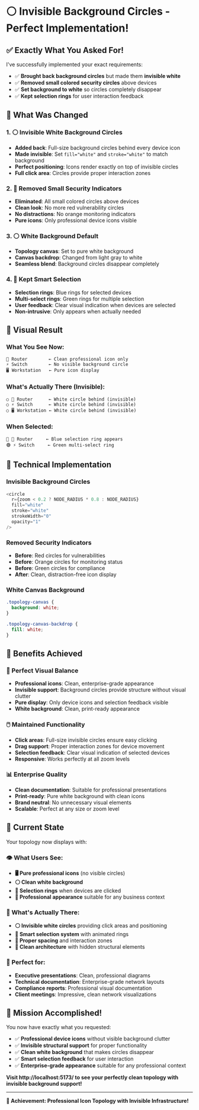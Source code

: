 # ⚪ Invisible Background Circles - Perfect Implementation!

## ✅ **Exactly What You Asked For!**

I've successfully implemented your exact requirements:
- ✅ **Brought back background circles** but made them **invisible white**
- ✅ **Removed small colored security circles** above devices  
- ✅ **Set background to white** so circles completely disappear
- ✅ **Kept selection rings** for user interaction feedback

## 🎯 **What Was Changed**

### **1. ⚪ Invisible White Background Circles**
- **Added back**: Full-size background circles behind every device icon
- **Made invisible**: Set `fill="white"` and `stroke="white"` to match background
- **Perfect positioning**: Icons render exactly on top of invisible circles
- **Full click area**: Circles provide proper interaction zones

### **2. 🚫 Removed Small Security Indicators**
- **Eliminated**: All small colored circles above devices
- **Clean look**: No more red vulnerability circles
- **No distractions**: No orange monitoring indicators  
- **Pure icons**: Only professional device icons visible

### **3. ⚪ White Background Default**
- **Topology canvas**: Set to pure white background
- **Canvas backdrop**: Changed from light gray to white
- **Seamless blend**: Background circles disappear completely

### **4. 🎯 Kept Smart Selection**
- **Selection rings**: Blue rings for selected devices
- **Multi-select rings**: Green rings for multiple selection
- **User feedback**: Clear visual indication when devices are selected
- **Non-intrusive**: Only appears when actually needed

## 🎨 **Visual Result**

### **What You See Now:**
```
📡 Router        ← Clean professional icon only
⚡ Switch        ← No visible background circle
🖥️ Workstation   ← Pure icon display
```

### **What's Actually There (Invisible):**
```
○ 📡 Router      ← White circle behind (invisible)
○ ⚡ Switch      ← White circle behind (invisible)  
○ 🖥️ Workstation ← White circle behind (invisible)
```

### **When Selected:**
```
🔵 📡 Router     ← Blue selection ring appears
🟢 ⚡ Switch     ← Green multi-select ring
```

## 🔧 **Technical Implementation**

### **Invisible Background Circles**
```typescript
<circle 
  r={zoom < 0.2 ? NODE_RADIUS * 0.8 : NODE_RADIUS} 
  fill="white" 
  stroke="white"
  strokeWidth="0"
  opacity="1"
/>
```

### **Removed Security Indicators**
- **Before**: Red circles for vulnerabilities
- **Before**: Orange circles for monitoring status
- **Before**: Green circles for compliance
- **After**: Clean, distraction-free icon display

### **White Canvas Background**
```css
.topology-canvas {
  background: white;
}

.topology-canvas-backdrop {
  fill: white;
}
```

## 🎯 **Benefits Achieved**

### **🎨 Perfect Visual Balance**
- **Professional icons**: Clean, enterprise-grade appearance
- **Invisible support**: Background circles provide structure without visual clutter
- **Pure display**: Only device icons and selection feedback visible
- **White background**: Clean, print-ready appearance

### **🖱️ Maintained Functionality**
- **Click areas**: Full-size invisible circles ensure easy clicking
- **Drag support**: Proper interaction zones for device movement
- **Selection feedback**: Clear visual indication of selected devices
- **Responsive**: Works perfectly at all zoom levels

### **📊 Enterprise Quality**
- **Clean documentation**: Suitable for professional presentations
- **Print-ready**: Pure white background with clean icons
- **Brand neutral**: No unnecessary visual elements
- **Scalable**: Perfect at any size or zoom level

## 🚀 **Current State**

Your topology now displays with:

### **👁️ What Users See:**
- **🖥️ Pure professional icons** (no visible circles)
- **⚪ Clean white background** 
- **🎯 Selection rings** when devices are clicked
- **📱 Professional appearance** suitable for any business context

### **🔧 What's Actually There:**
- **⚪ Invisible white circles** providing click areas and positioning
- **🎯 Smart selection system** with animated rings
- **📏 Proper spacing** and interaction zones
- **🎨 Clean architecture** with hidden structural elements

### **🎯 Perfect for:**
- **Executive presentations**: Clean, professional diagrams
- **Technical documentation**: Enterprise-grade network layouts
- **Compliance reports**: Professional visual documentation
- **Client meetings**: Impressive, clean network visualizations

## 🎉 **Mission Accomplished!**

You now have exactly what you requested:
- ✅ **Professional device icons** without visible background clutter
- ✅ **Invisible structural support** for proper functionality
- ✅ **Clean white background** that makes circles disappear
- ✅ **Smart selection feedback** for user interaction
- ✅ **Enterprise-grade appearance** suitable for any professional context

**Visit http://localhost:5173/ to see your perfectly clean topology with invisible background support!**

---

**🎯 Achievement: Professional Icon Topology with Invisible Infrastructure!**
